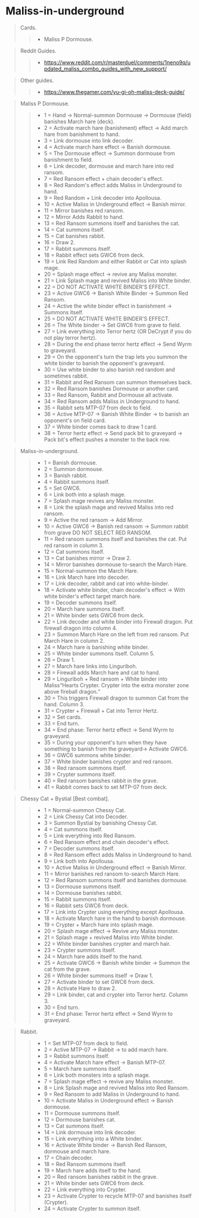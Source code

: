 # Maliss-in-underground

> Cards.
>> - Maliss P Dormouse.

> Reddit Guides.
>> - https://www.reddit.com/r/masterduel/comments/1neno9q/updated_maliss_combo_guides_with_new_support/

> Other guides.
>> - https://www.thegamer.com/yu-gi-oh-maliss-deck-guide/

> Maliss P Dormouse. 
>> - 1 = Hand -> Normal-summon Dormouse -> Dormouse (field) banishes March hare (deck).
>> - 2 = Activate march hare (banishment) effect -> Add march hare from banishment to hand.
>> - 3 = Link dormouse into link decoder.
>> - 4 = Activate march hare effect -> Banish dormouse.
>> - 5 = The Dormouse effect -> Summon dormouse from banishment to field.
>> - 6 = Link decoder, dormouse and march hare into red ransom.
>> - 7 = Red Ransom effect + chain decoder's effect.
>> - 8 = Red Random's effect adds Maliss in Underground to hand.
>> - 9 = Red Random + Link decoder into Apollousa.
>> - 10 = Active Maliss in Underground effect -> Banish mirror.
>> - 11 = Mirror banishes red ransom.
>> - 12 = Mirror Adds Rabbit to hand.
>> - 13 = Red Ransom summons itself and banishes the cat.
>> - 14 = Cat summons itself.
>> - 15 = Cat banishes rabbit.
>> - 16 = Draw 2.
>> - 17 = Rabbit summons itself.
>> - 18 = Rabbit effect sets GWC6 from deck.
>> - 19 = Link Red Random and either Rabbit or Cat into splash mage.
>> - 20 = Splash mage effect -> revive any Maliss monster.
>> - 21 = Link Splash mage and revived Maliss into White binder.
>> - 22 = DO NOT ACTIVATE WHITE BINDER'S EFFECT.
>> - 23 = Active GWC6 -> Banish White Binder -> Summon Red Ransom.
>> - 24 = Active the white binder effect in banishment -> Summons itself.
>> - 25 = DO NOT ACTIVATE WHITE BINDER'S EFFECT.
>> - 26 = The White binder -> Set GWC6 from grave to field.
>> - 27 = Link everything into Terror hertz (OR DeCrypt if you do not play terror hertz).
>> - 28 = During the end phase terror hertz effect -> Send Wyrm to graveyard.
>> - 29 = On the opponent's turn the trap lets you summon the white binder to banish the opponent's graveyard.
>> - 30 = Use white binder to also banish red random and sometimes rabbit.
>> - 31 = Rabbit and Red Ransom can summon themselves back.
>> - 32 = Red Ransom banishes Dormouse or another card.
>> - 33 = Red Ransom, Rabbit and Dormouse all activate.
>> - 34 = Red Ransom adds Maliss in Underground to hand.
>> - 35 = Rabbit sets MTP-07 from deck to field.
>> - 36 = Active MTP-07 -> Banish White Binder -> to banish an opponent's on field card.
>> - 37 = White binder comes back to draw 1 card.
>> - 38 = Terror hertz effect -> Send pack bit to graveyard -> Pack bit's effect pushes a monster to the back row.

> Maliss-in-underground.
>> - 1 = Banish dormouse.
>> - 2 = Summon dormouse.
>> - 3 = Banish rabbit.
>> - 4 = Rabbit summons itself.
>> - 5 = Set GWC6.
>> - 6 = Link both into a splash mage.
>> - 7 = Splash mage revives any Maliss monster.
>> - 8 = Link the splash mage and revived Maliss into red ransom.
>> - 9 = Active the red ransom -> Add Mirror.
>> - 10 = Active GWC6 -> Banish red ransom -> Summon rabbit from grave DO NOT SELECT RED RANSOM.
>> - 11 = Red ransom summons itself and banishes the cat. Put red ransom in column 3.
>> - 12 = Cat summons itself.
>> - 13 = Cat banishes mirror -> Draw 2.
>> - 14 = Mirror banishes dormouse to-search the March Hare.
>> - 15 = Normal-summon the March Hare.
>> - 16 = Link March hare into decoder.
>> - 17 = Link decoder, rabbit and cat into white-binder.
>> - 18 = Activate white binder, chain decoder's effect -> With white binder's effect target march hare.
>> - 19 = Decoder summons itself.
>> - 20 = March hare summons itself.
>> - 21 = White binder sets GWC6 from deck.
>> - 22 = Link decoder and white binder into Firewall dragon. Put firewall dragon into column 4.
>> - 23 = Summon March Hare on the left from red ransom. Put March Hare in column 2.
>> - 24 = March hare is banishing white binder.
>> - 25 = White binder summons itself. Column 5.
>> - 26 = Draw 1.
>> - 27 = March hare links into Linguriboh.
>> - 28 = Firewall adds March hare and cat to hand.
>> - 29 = Linguriboh + Red ransom + White binder into Maliss<Q>Hearts Crypter. Crypter into the extra monster zone above fireball dragon.
>> - 30 = This triggers Firewall dragon to summon Cat from the hand. Column 3.
>> - 31 = Crypter + Firewall + Cat into Terror Hertz.
>> - 32 = Set cards.
>> - 33 = End turn.
>> - 34 = End phase: Terror hertz effect -> Send Wyrm to graveyard.
>> - 35 = During your opponent's turn when they have something to banish from the graveyard-> Activate GWC6.
>> - 36 = GWC6 summons white binder.
>> - 37 = White binder banishes crypter and red ransom.
>> - 38 = Red ransom summons itself.
>> - 39 = Crypter summons itself.
>> - 40 = Red ransom banishes rabbit in the grave.
>> - 41 = Rabbit comes back to set MTP-07 from deck.

> Chessy Cat + Bystial [Best combat].
>> - 1 = Normal-summon Chessy Cat.
>> - 2 = Link Chessy Cat into Decoder.
>> - 3 = Summon Bystial by banishing Chessy Cat.
>> - 4 = Cat summons itself.
>> - 5 = Link everything into Red Ransom.
>> - 6 = Red Ransom effect and chain decoder's effect.
>> - 7 = Decoder summons itself.
>> - 8 = Red Ransom effect adds Maliss in Underground to hand.
>> - 9 = Link both into Apollousa.
>> - 10 = Active Maliss in Underground effect -> Banish Mirror.
>> - 11 = Mirror banishes red ransom to-search March Hare.
>> - 12 = Red Ransom summons itself and banishes dormouse.
>> - 13 = Dormouse summons itself.
>> - 14 = Dormouse banishes rabbit.
>> - 15 = Rabbit summons itself.
>> - 16 = Rabbit sets GWC6 from deck.
>> - 17 = Link into Crypter using everything except Apollousa.
>> - 18 = Activate March hare in the hand to banish dormouse.
>> - 19 = Crypter + March hare into splash mage.
>> - 20 = Splash mage effect -> Revive any Maliss monster.
>> - 21 = Splash mage + revived Maliss into White binder.
>> - 22 = White binder banishes crypter and march hair.
>> - 23 = Crypter summons itself.
>> - 24 = March hare adds itself to the hand.
>> - 25 = Activate GWC6 -> Banish white binder -> Summon the cat from the grave.
>> - 26 = White binder summons itself -> Draw 1.
>> - 27 = Activate binder to set GWC6 from deck.
>> - 28 = Activate Hare to draw 2.
>> - 29 = Link binder, cat and crypter into Terror hertz. Column 3.
>> - 30 = End turn.
>> - 31 = End phase: Terror hertz effect -> Send Wyrm to graveyard.

> Rabbit.
>> - 1 = Set MTP-07 from deck to field.
>> - 2 = Active MTP-07 -> Rabbit -> to add march hare.
>> - 3 = Rabbit summons itself.
>> - 4 = Activate March hare effect -> Banish MTP-07.
>> - 5 = March hare summons itself.
>> - 6 = Link both monsters into a splash mage.
>> - 7 = Splash mage effect -> revive any Maliss monster.
>> - 8 = Link Splash mage and revived Maliss into Red Ransom.
>> - 9 = Red Ransom to add Maliss in Underground to hand.
>> - 10 = Activate Maliss in Underground effect -> Banish dormouse.
>> - 11 = Dormouse summons itself.
>> - 12 = Dormouse banishes cat.
>> - 13 = Cat summons itself.
>> - 14 = Link dormouse into link decoder.
>> - 15 = Link everything into a White binder.
>> - 16 = Activate White binder -> Banish Red Ransom, dormouse and march hare.
>> - 17 = Chain decoder.
>> - 18 = Red Ransom summons itself.
>> - 19 = March hare adds itself to the hand.
>> - 20 = Red ransom banishes rabbit in the grave.
>> - 21 = White binder sets GWC6 from deck.
>> - 22 = Link everything into Crypter.
>> - 23 = Activate Crypter to recycle MTP-07 and banishes itself (Crypter).
>> - 24 = Activate Crypter to summon itself.
